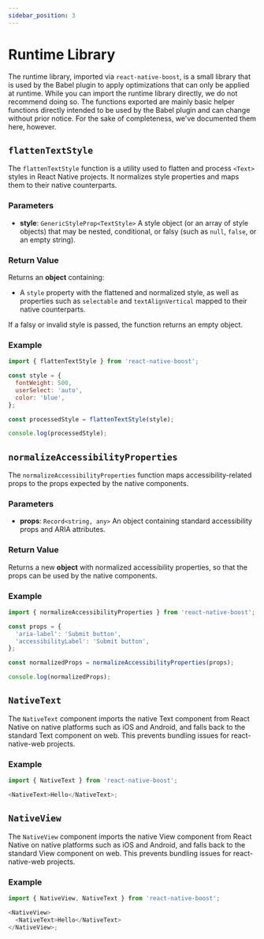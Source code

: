 ```yaml
---
sidebar_position: 3
---
```


# Runtime Library

The runtime library, imported via `react-native-boost`, is a small library that is used by the Babel plugin to apply optimizations that can only be applied at runtime. While you can import the runtime library directly, we do not recommend doing so. The functions exported are mainly basic helper functions directly intended to be used by the Babel plugin and can change without prior notice. For the sake of completeness, we've documented them here, however.

## `flattenTextStyle`

The `flattenTextStyle` function is a utility used to flatten and process `<Text>` styles in React Native projects. It normalizes style properties and maps them to their native counterparts.

### Parameters

- **style**: `GenericStyleProp<TextStyle>`
  A style object (or an array of style objects) that may be nested, conditional, or falsy (such as `null`, `false`, or an empty string).

### Return Value

Returns an **object** containing:

- A `style` property with the flattened and normalized style, as well as properties such as `selectable` and `textAlignVertical` mapped to their native counterparts.

If a falsy or invalid style is passed, the function returns an empty object.

### Example

```javascript
import { flattenTextStyle } from 'react-native-boost';

const style = {
  fontWeight: 500,
  userSelect: 'auto',
  color: 'blue',
};

const processedStyle = flattenTextStyle(style);

console.log(processedStyle);
```

## `normalizeAccessibilityProperties`

The `normalizeAccessibilityProperties` function maps accessibility-related props to the props expected by the native components.

### Parameters

- **props**: `Record<string, any>`
  An object containing standard accessibility props and ARIA attributes.

### Return Value

Returns a new **object** with normalized accessibility properties, so that the props can be used by the native components.

### Example

```javascript
import { normalizeAccessibilityProperties } from 'react-native-boost';

const props = {
  'aria-label': 'Submit button',
  'accessibilityLabel': 'Submit button',
};

const normalizedProps = normalizeAccessibilityProperties(props);

console.log(normalizedProps);
```

## `NativeText`

The `NativeText` component imports the native Text component from React Native on native platforms such as iOS and Android, and falls back to the standard Text component on web. This prevents bundling issues for react-native-web projects.

### Example

```javascript
import { NativeText } from 'react-native-boost';

<NativeText>Hello</NativeText>;
```

## `NativeView`

The `NativeView` component imports the native View component from React Native on native platforms such as iOS and Android, and falls back to the standard View component on web. This prevents bundling issues for react-native-web projects.

### Example

```javascript
import { NativeView, NativeText } from 'react-native-boost';

<NativeView>
  <NativeText>Hello</NativeText>
</NativeView>;
```
